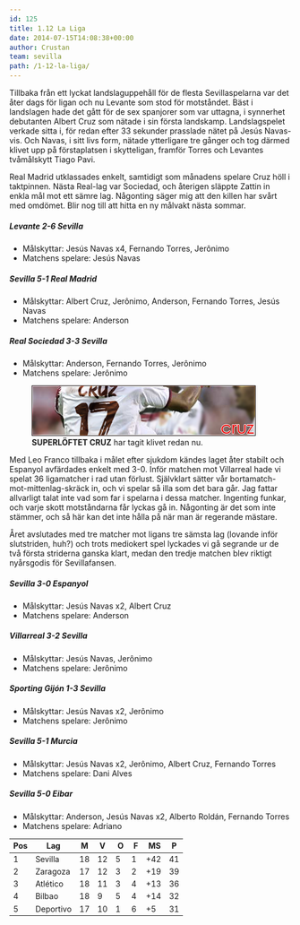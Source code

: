 ```yaml
---
id: 125
title: 1.12 La Liga
date: 2014-07-15T14:08:38+00:00
author: Crustan
team: sevilla
path: /1-12-la-liga/
---
```


Tillbaka från ett lyckat landslaguppehåll för de flesta Sevillaspelarna var det åter dags för ligan och nu Levante som stod för motståndet. Bäst i landslagen hade det gått för de sex spanjorer som var uttagna, i synnerhet debutanten Albert Cruz som nätade i sin första landskamp. Landslagspelet verkade sitta i, för redan efter 33 sekunder prasslade nätet på Jesús Navas-vis. Och Navas, i sitt livs form, nätade ytterligare tre gånger och tog därmed klivet upp på förstaplatsen i skytteligan, framför Torres och Levantes tvåmålskytt Tiago Pavi.

Real Madrid utklassades enkelt, samtidigt som månadens spelare Cruz höll i taktpinnen. Nästa Real-lag var Sociedad, och återigen släppte Zattin in enkla mål mot ett sämre lag. Någonting säger mig att den killen har svårt med omdömet. Blir nog till att hitta en ny målvakt nästa sommar.

##### Levante 2-6 Sevilla

- Målskyttar: Jesús Navas x4, Fernando Torres, Jerônimo
- Matchens spelare: Jesús Navas

##### Sevilla 5-1 Real Madrid

- Målskyttar: Albert Cruz, Jerônimo, Anderson, Fernando Torres, Jesús Navas
- Matchens spelare: Anderson

##### Real Sociedad 3-3 Sevilla

- Målskyttar: Anderson, Fernando Torres, Jerônimo
- Matchens spelare: Jerônimo

<figure>
  <img src="../images/cruz.png" alt="cruz"  />
  <figcaption><strong>SUPERLÖFTET CRUZ</strong> har tagit klivet redan nu.</figcaption>
</figure>
      
Med Leo Franco tillbaka i målet efter sjukdom kändes laget åter stabilt och Espanyol avfärdades enkelt med 3-0. Inför matchen mot Villarreal hade vi spelat 36 ligamatcher i rad utan förlust. Självklart sätter vår bortamatch-mot-mittenlag-skräck in, och vi spelar så illa som det bara går. Jag fattar allvarligt talat inte vad som far i spelarna i dessa matcher. Ingenting funkar, och varje skott motståndarna får lyckas gå in. Någonting är det som inte stämmer, och så här kan det inte hålla på när man är regerande mästare.

Året avslutades med tre matcher mot ligans tre sämsta lag (lovande inför slutstriden, huh?) och trots mediokert spel lyckades vi gå segrande ur de två första striderna ganska klart, medan den tredje matchen blev riktigt nyårsgodis för Sevillafansen.

##### Sevilla 3-0 Espanyol

- Målskyttar: Jesús Navas x2, Albert Cruz
- Matchens spelare: Anderson

##### Villarreal 3-2 Sevilla

- Målskyttar: Jesús Navas, Jerônimo
- Matchens spelare: Jerônimo

##### Sporting Gijón 1-3 Sevilla

- Målskyttar: Jesús Navas x2, Jerônimo
- Matchens spelare: Jerônimo

##### Sevilla 5-1 Murcia

- Målskyttar: Jesús Navas x2, Jerônimo, Albert Cruz, Fernando Torres
- Matchens spelare: Dani Alves

##### Sevilla 5-0 Eibar

- Målskyttar: Anderson, Jesús Navas x2, Alberto Roldán, Fernando Torres
- Matchens spelare: Adriano

| Pos | Lag       | M   | V   |  O  |  F  |  MS | P   |
| --- | --------- | --- | --- | --- | --- | --- | --- |
| 1   | Sevilla   | 18  | 12  | 5   | 1   | +42 | 41  |
| 2   | Zaragoza  | 17  | 12  | 3   | 2   | +19 | 39  |
| 3   | Atlético  | 18  | 11  | 3   | 4   | +13 | 36  |
| 4   | Bilbao    | 18  | 9   | 5   | 4   | +14 | 32  |
| 5   | Deportivo | 17  | 10  | 1   | 6   | +5  | 31  |
